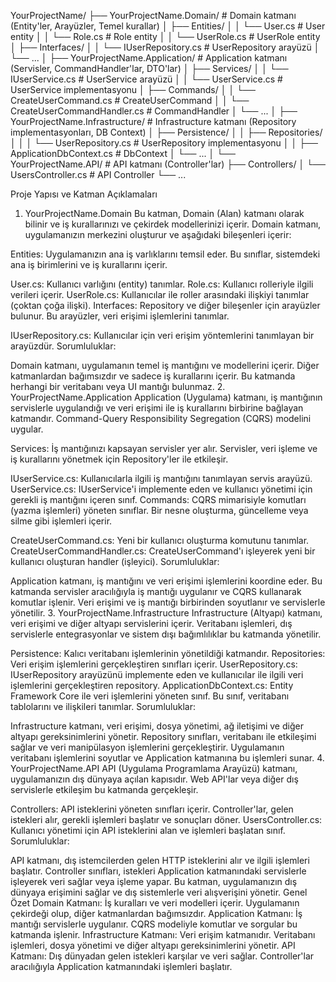 ﻿YourProjectName/
├── YourProjectName.Domain/          # Domain katmanı (Entity'ler, Arayüzler, Temel kurallar)
│   ├── Entities/
│   │   └── User.cs                 # User entity
│   │   └── Role.cs                 # Role entity
│   │   └── UserRole.cs             # UserRole entity
│   ├── Interfaces/
│   │   └── IUserRepository.cs      # UserRepository arayüzü
│   └── ...
│
├── YourProjectName.Application/     # Application katmanı (Servisler, CommandHandler'lar, DTO'lar)
│   ├── Services/
│   │   └── IUserService.cs         # UserService arayüzü
│   │   └── UserService.cs          # UserService implementasyonu
│   ├── Commands/
│   │   └── CreateUserCommand.cs    # CreateUserCommand
│   │   └── CreateUserCommandHandler.cs # CommandHandler
│   └── ...
│
├── YourProjectName.Infrastructure/  # Infrastructure katmanı (Repository implementasyonları, DB Context)
│   ├── Persistence/
│   │   ├── Repositories/
│   │   │   └── UserRepository.cs  # UserRepository implementasyonu
│   │   ├── ApplicationDbContext.cs # DbContext
│   └── ...
│
└── YourProjectName.API/             # API katmanı (Controller'lar)
    ├── Controllers/
    │   └── UsersController.cs       # API Controller
    └── ...


Proje Yapısı ve Katman Açıklamaları
1. YourProjectName.Domain
Bu katman, Domain (Alan) katmanı olarak bilinir ve iş kurallarınızı ve çekirdek modellerinizi içerir. Domain katmanı, uygulamanızın merkezini oluşturur ve aşağıdaki bileşenleri içerir:

Entities: Uygulamanızın ana iş varlıklarını temsil eder. Bu sınıflar, sistemdeki ana iş birimlerini ve iş kurallarını içerir.

User.cs: Kullanıcı varlığını (entity) tanımlar.
Role.cs: Kullanıcı rolleriyle ilgili verileri içerir.
UserRole.cs: Kullanıcılar ile roller arasındaki ilişkiyi tanımlar (çoktan çoğa ilişki).
Interfaces: Repository ve diğer bileşenler için arayüzler bulunur. Bu arayüzler, veri erişimi işlemlerini tanımlar.

IUserRepository.cs: Kullanıcılar için veri erişim yöntemlerini tanımlayan bir arayüzdür.
Sorumluluklar:

Domain katmanı, uygulamanın temel iş mantığını ve modellerini içerir.
Diğer katmanlardan bağımsızdır ve sadece iş kurallarını içerir.
Bu katmanda herhangi bir veritabanı veya UI mantığı bulunmaz.
2. YourProjectName.Application
Application (Uygulama) katmanı, iş mantığının servislerle uygulandığı ve veri erişimi ile iş kurallarını birbirine bağlayan katmandır. Command-Query Responsibility Segregation (CQRS) modelini uygular.

Services: İş mantığınızı kapsayan servisler yer alır. Servisler, veri işleme ve iş kurallarını yönetmek için Repository'ler ile etkileşir.

IUserService.cs: Kullanıcılarla ilgili iş mantığını tanımlayan servis arayüzü.
UserService.cs: IUserService'i implemente eden ve kullanıcı yönetimi için gerekli iş mantığını içeren sınıf.
Commands: CQRS mimarisiyle komutları (yazma işlemleri) yöneten sınıflar. Bir nesne oluşturma, güncelleme veya silme gibi işlemleri içerir.

CreateUserCommand.cs: Yeni bir kullanıcı oluşturma komutunu tanımlar.
CreateUserCommandHandler.cs: CreateUserCommand'ı işleyerek yeni bir kullanıcı oluşturan handler (işleyici).
Sorumluluklar:

Application katmanı, iş mantığını ve veri erişimi işlemlerini koordine eder.
Bu katmanda servisler aracılığıyla iş mantığı uygulanır ve CQRS kullanarak komutlar işlenir.
Veri erişimi ve iş mantığı birbirinden soyutlanır ve servislerle yönetilir.
3. YourProjectName.Infrastructure
Infrastructure (Altyapı) katmanı, veri erişimi ve diğer altyapı servislerini içerir. Veritabanı işlemleri, dış servislerle entegrasyonlar ve sistem dışı bağımlılıklar bu katmanda yönetilir.

Persistence: Kalıcı veritabanı işlemlerinin yönetildiği katmandır.
Repositories: Veri erişim işlemlerini gerçekleştiren sınıfları içerir.
UserRepository.cs: IUserRepository arayüzünü implemente eden ve kullanıcılar ile ilgili veri işlemlerini gerçekleştiren repository.
ApplicationDbContext.cs: Entity Framework Core ile veri işlemlerini yöneten sınıf. Bu sınıf, veritabanı tablolarını ve ilişkileri tanımlar.
Sorumluluklar:

Infrastructure katmanı, veri erişimi, dosya yönetimi, ağ iletişimi ve diğer altyapı gereksinimlerini yönetir.
Repository sınıfları, veritabanı ile etkileşimi sağlar ve veri manipülasyon işlemlerini gerçekleştirir.
Uygulamanın veritabanı işlemlerini soyutlar ve Application katmanına bu işlemleri sunar.
4. YourProjectName.API
API (Uygulama Programlama Arayüzü) katmanı, uygulamanızın dış dünyaya açılan kapısıdır. Web API'lar veya diğer dış servislerle etkileşim bu katmanda gerçekleşir.

Controllers: API isteklerini yöneten sınıfları içerir. Controller'lar, gelen istekleri alır, gerekli işlemleri başlatır ve sonuçları döner.
UsersController.cs: Kullanıcı yönetimi için API isteklerini alan ve işlemleri başlatan sınıf.
Sorumluluklar:

API katmanı, dış istemcilerden gelen HTTP isteklerini alır ve ilgili işlemleri başlatır.
Controller sınıfları, istekleri Application katmanındaki servislerle işleyerek veri sağlar veya işleme yapar.
Bu katman, uygulamanızın dış dünyaya erişimini sağlar ve dış sistemlerle veri alışverişini yönetir.
Genel Özet
Domain Katmanı: İş kuralları ve veri modelleri içerir. Uygulamanın çekirdeği olup, diğer katmanlardan bağımsızdır.
Application Katmanı: İş mantığı servislerle uygulanır. CQRS modeliyle komutlar ve sorgular bu katmanda işlenir.
Infrastructure Katmanı: Veri erişim katmanıdır. Veritabanı işlemleri, dosya yönetimi ve diğer altyapı gereksinimlerini yönetir.
API Katmanı: Dış dünyadan gelen istekleri karşılar ve veri sağlar. Controller'lar aracılığıyla Application katmanındaki işlemleri başlatır.